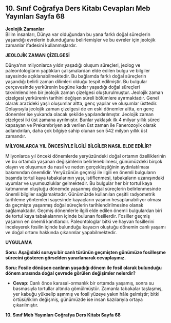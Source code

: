 ## 10. Sınıf Coğrafya Ders Kitabı Cevapları Meb Yayınları Sayfa 68

**Jeolojik Zamanlar**  
 Bilim insanları, Dünya var olduğundan bu yana farklı doğal süreçlerin yaşandığı evrelerin bulunduğunu belirlemişler ve bu evreler için jeolojik zamanlar ifadesini kullanmışlardır.

**JEOLOJİK ZAMAN ÇİZELGESİ**

Dünya’nın milyonlarca yıldır yaşadığı oluşum süreçleri, jeolog ve paleontologların yaptıkları çalışmalardan elde edilen bulgu ve bilgiler sayesinde açıklanabilmektedir. Bu bağlamda farklı doğal süreçlerin yaşandığı belirli zaman dilimleri olduğu tespit edilmiştir. Bu bulgular çerçevesinde yerkürenin bugüne kadar yaşadığı doğal süreçleri takvimlendiren bir jeolojik zaman çizelgesi oluşturulmuştur. Jeolojik zaman çizelgesi yerkürenin tarihini değişen süreli bölümlere ayırmaktadır. Genel olarak arazideki yaşlı oluşumlar altta, genç yapılar ve oluşumlar üsttedir. Dolayısıyla jeolojik zaman çizelgesi de en eski dönemler altta, en genç dönemler ise yukarıda olacak şekilde yapılandırılmıştır. Jeolojik zaman çizelgesi iki üst zamana ayrılmıştır. Bunlar yaklaşık ilk 4 milyar yıllık süreci kapsayan ve Prekambriyen adı verilen üst zaman ile Fanerozoyik olarak adlandırılan, daha çok bilgiye sahip olunan son 542 milyon yıllık üst zamandır.

**MİLYONLARCA YIL ÖNCESİYLE İLGİLİ BİLGİLER NASIL ELDE EDİLİR?**

Milyonlarca yıl önceki dönemlerde yeryüzündeki doğal ortamın özelliklerinin ve bu ortamda yaşanan değişimlerin belirlenebilmesi, günümüzdeki birçok olayın ve oluşumun da nasıl ve neden gerçekleştiğinin aydınlatılması bakımından önemlidir. Yeryüzünün geçmişi ile ilgili en önemli bulguların başında tortul kaya tabakalarının yaşı, istiflenmesi, tabakaların uzanışındaki uyumlar ve uyumsuzluklar gelmektedir. Bu bulgular her bir tortul kaya katmanının oluştuğu dönemde yaşanmış doğal süreçlerin belirlenmesinde önemli bilgiler sağlamaktadır. Günümüzde kullanılan çeşitli radyometrik tarihleme yöntemleri sayesinde kayaçların yaşının hesaplanabiliyor olması da geçmişte yaşanmış doğal süreçlerin tarihlendirilmesine olanak sağlamaktadır. Geçmiş dönemlerle ilgili elde edilen önemli bulgulardan biri de tortul kaya tabakalarının içinde bulunan fosillerdir. Fosiller geçmiş yaşamın en önemli kanıtlarıdır. Paleontologlar bitki ve hayvan fosillerini inceleyerek fosilin içinde bulunduğu kayacın oluştuğu dönemin canlı yaşamı ve doğal ortamı hakkında çıkarımlar yapabilmektedir.

**UYGULAMA**

**Soru: Aşağıdaki soruyu bir canlı türünün geçmişten günümüze fosilleşme sürecini gösteren görselden yararlanarak cevaplayınız.**

**Soru: Fosile dönüşen canlının yaşadığı dönem ile fosil olarak bulunduğu dönem arasında doğal çevrede görülen değişimler nelerdir?**

* **Cevap**: Canlı önce karasal-ormanlık bir ortamda yaşamış, sonra su basmasıyla tortullar altında gömülmüştür. Zamanla tabakalar taşlaşmış, yer kabuğu yükselip aşınmış ve fosil yüzeye yakın hâle gelmiştir; bitki örtüsü/iklim değişmiş, günümüzde ise insan kazılarıyla ortaya çıkarılmıştır.

**10. Sınıf Meb Yayınları Coğrafya Ders Kitabı Sayfa 68**